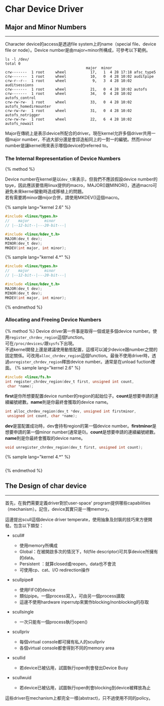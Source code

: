 # Char Device Driver

## Major and Minor Numbers

---

Character device的access是透過file system上的name（special file、device file or node）。Device number是由major+minor所構成，可參考以下範例。

```
ls -l /dev/ 
total 0
                                     major  minor
crw-------  1 root     wheel           17,   1  4 28 17:18 afsc_type5
crw-------  1 root     wheel           10,   0  4 28 10:02 auditpipe
crw-r--r--  1 root     wheel            9,   3  4 28 10:02 auditsessions
crw-------  1 root     wheel           21,   0  4 28 10:02 autofs
crw-------  1 root     wheel           34,   0  4 28 10:02 autofs_control
crw-rw-rw-  1 root     wheel           33,   0  4 28 10:02 autofs_homedirmounter
crw-rw-rw-  1 root     wheel           31,   0  4 28 10:02 autofs_notrigger
crw-rw-rw-  1 root     wheel           22,   6  4 28 10:02 autofs_nowait
```

Major在傳統上是表示device所配合的driver。現在kernel允許多個driver共用一個major number，不過大部分還是會諄造船同上的一對一的編號。然而minor number是讓kernel用來表示哪個device的referred to。

### The Internal Representation of Device Numbers

{% method %}

Device number在kernel是以`dev_t`來表示，但我們不應該假設device number的tpye，因此應該要借用linux提供的macro，MAJOR\(\)跟MINOR\(\)，透過macro可避免未來kernel變動時造成移植上的問題。   
若有需要將minor跟mijor合併，請使用MKDEV()這個macro。

{% sample lang="kernel 2.6" %}

``` c
#include <linux/types.h>
//    major       minor
// |--12-bit--|---20-bit---|

#include <linux/kdev_t.h>
MAJOR(dev_t dev);
MINOR(dev_t dev);
MKDEV(int major, int minor);
```
{% sample lang="kernel 4.\*" %}
``` c
#include <linux/types.h>
//    major       minor
// |--12-bit--|---20-bit---|

#include <linux/kdev_t.h>
MAJOR(dev_t dev);
MINOR(dev_t dev);
MKDEV(int major, int minor);
```
{% endmethod %}

### Allocating and Freeing Device Numbers
{% method %}
Device driver第一件事是取得一個或是多個device number。使用`register_chrdev_region`這個function。   
可在`/proc/devices/`跟`sysfs`下出現。  
不過kernel開發上還是建議使用動態配置，這樣可以減少device跟number之間的固定關係。可改用`alloc_chrdev_region`這個function。最後不使用driver時，透過`unregister_chrdev_region`釋放device number。通常是在unload fuction裡面。
{% sample lang="kernel 2.6" %}

``` c
#include <linux/fs.h>
int register_chrdev_region(dev_t first, unsigned int count,
 char *name);
```
**first**是你所想要配置device number的region的起始位子。**count**是想要申請的連續編號總數。**name**則是你最終會獲取的device name。
``` c
int alloc_chrdev_region(dev_t *dev, unsigned int firstminor,
 unsigned int count, char *name);
```
**dev**是當配置成功時，dev會持有region的第一個device number。**firstminor**是想要申請的第一個minor number(通常是0)。**count**是想要申請的連續編號總數。**name**則是你最終會獲取的device name。
``` c
void unregister_chrdev_region(dev_t first, unsigned int count);
```
{% sample lang="kernel 4.\*" %}
``` c

```
{% endmethod %}



## The Design of char device

---

首先，在我們需要定義driver對於user-space' program提供哪些capabilities（mechanism）。記住，device其實只是一塊memory。

這邊提出scull這個device driver temperate，使用抽象及封裝的技巧來方便開發。包含以下類型：

* scull\#

  * 使用memory所構成
  * Global：在被開啟多次的情況下，fd\(file descriptor\)可共享device所擁有的data。
  * Persistent ：就算closed或reopen，data也不會流
  * 可使用cp、cat、I/O redirection操作

* scullpipe\#

  * 使用FIFO的device
  * 類似pipe。一個process寫入，可由另一個process讀取
  * 這邊不使用hardware inperrutp來實作blocking/nonblocking的存取

* scullsingle

  * 一次只能有一個process執行open\(\)

* scullpriv

  * 每個virtual console都可擁有私人的scullpriv
  * 各個virtual console都會得到不同的memory area

* scullid

  * 若device已被佔用，試圖執行open則會發出Device Busy

* scullwuid
  * 若device已被佔用，試圖執行open則會blocking到device被釋放為止

這些driver在mechanism上都完全一樣\(abstract\)，只不過使用不同的policy。

